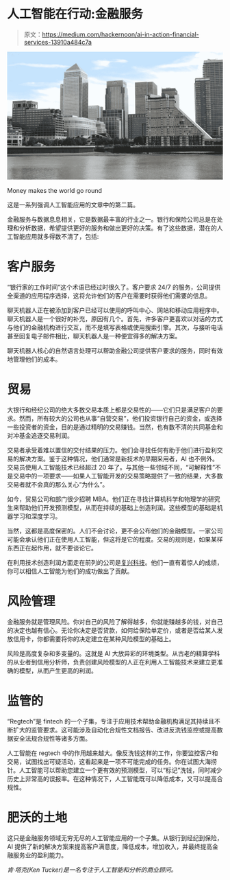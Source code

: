 # 人工智能在行动:金融服务

> 原文：<https://medium.com/hackernoon/ai-in-action-financial-services-13910a484c7a>

![](img/21d3fbf38d7b10cca9013d488aa85aba.png)

Money makes the world go round

这是一系列强调人工智能应用的文章中的第二篇。

金融服务与数据息息相关，它是数据最丰富的行业之一。银行和保险公司总是在处理和分析数据，希望提供更好的服务和做出更好的决策。有了这些数据，潜在的人工智能应用就多得数不清了，包括:

# 客户服务

“银行家的工作时间”这个术语已经过时很久了。客户要求 24/7 的服务，公司提供全渠道的应用程序选择，这将允许他们的客户在需要时获得他们需要的信息。

聊天机器人正在被添加到客户已经可以使用的呼叫中心、网站和移动应用程序中。聊天机器人是一个很好的补充，原因有几个。首先，许多客户更喜欢以对话的方式与他们的金融机构进行交互，而不是填写表格或使用搜索引擎。其次，与接听电话甚至回复电子邮件相比，聊天机器人是一种便宜得多的解决方案。

聊天机器人核心的自然语言处理可以帮助金融公司提供客户要求的服务，同时有效地管理他们的成本。

# 贸易

大银行和经纪公司的绝大多数交易本质上都是交易性的——它们只是满足客户的要求。然而，所有较大的公司也从事“自营交易”，他们投资银行自己的资金，或选择一些投资者的资金，目的是通过精明的交易赚钱。当然，也有数不清的共同基金和对冲基金追逐交易利润。

交易者承受着难以置信的交付结果的压力。他们会寻找任何有助于他们进行盈利交易的解决方案。鉴于这种情况，他们通常是新技术的早期采用者，AI 也不例外。交易员使用人工智能技术已经超过 20 年了。与其他一些领域不同，“可解释性”不是交易中的一项要求——如果人工智能开发的交易策略提供了一致的结果，大多数交易者就不会真的那么关心“为什么”。

如今，贸易公司和部门很少招聘 MBA。他们正在寻找计算机科学和物理学的研究生来帮助他们开发预测模型，从而在持续的基础上创造利润。这些模型的基础是机器学习和深度学习。

当然，这都是高度保密的。人们不会讨论，更不会公布他们的金融模型。一家公司可能会承认他们正在使用人工智能，但这将是它的程度。交易的规则是，如果某样东西正在起作用，就不要谈论它。

在利用技术创造利润方面走在前列的公司是[复兴科技](https://en.wikipedia.org/wiki/Renaissance_Technologies)。他们一直有着惊人的成绩，你可以相信人工智能为他们的成功做出了贡献。

# 风险管理

金融服务就是管理风险。你对自己的风险了解得越多，你就能赚越多的钱，对自己的决定也越有信心。无论你决定是否贷款，如何给保险单定价，或者是否给某人发放信用卡，你都需要将你的决定建立在某种风险模型的基础上。

风险是高度复杂和多变量的。这就是 AI 大放异彩的环境类型。从古老的精算学科的从业者到信用分析师，负责创建风险模型的人正在利用人工智能技术来建立更准确的模型，从而产生更高的利润。

# 监管的

“Regtech”是 fintech 的一个子集，专注于应用技术帮助金融机构满足其持续且不断扩大的监管要求。这可能涉及自动化合规性文档报告、改进反洗钱监控或提高数据安全法规合规性等诸多方面。

人工智能在 regtech 中的作用越来越大。像反洗钱这样的工作，你要监控客户和交易，试图找出可疑活动，这看起来是一项不可能完成的任务。你在试图大海捞针。人工智能可以帮助您建立一个更有效的预测模型，可以“标记”洗钱，同时减少历史上非常高的误报率。在这种情况下，人工智能既可以降低成本，又可以提高合规性。

# 肥沃的土地

这只是金融服务领域无穷无尽的人工智能应用的一个子集。从银行到经纪到保险，AI 提供了新的解决方案来提高客户满意度，降低成本，增加收入，并最终提高金融服务业的盈利能力。

*肯·塔克(Ken Tucker)是一名专注于人工智能和分析的商业顾问。*
